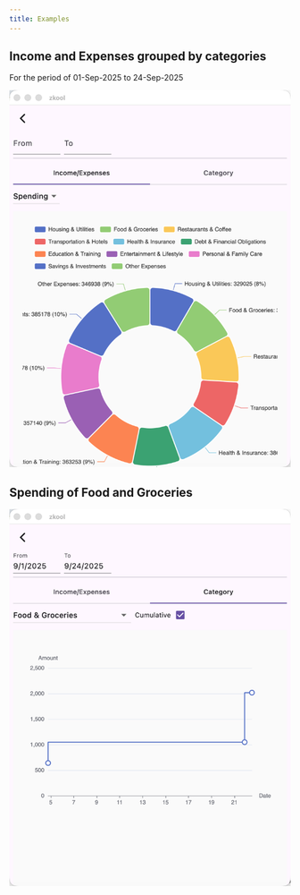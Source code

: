 ```yaml
---
title: Examples
---
```


## Income and Expenses grouped by categories

For the period of 01-Sep-2025 to 24-Sep-2025

![](./images/01.report.png)

## Spending of Food and Groceries

![](./images/02.food.png)

